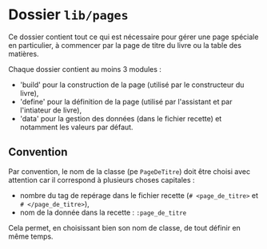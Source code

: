 # Dossier `lib/pages`

Ce dossier contient tout ce qui est nécessaire pour gérer une page spéciale en particulier, à commencer par la page de titre du livre ou la table des matières.

Chaque dossier contient au moins 3 modules :

- 'build' pour la construction de la page (utilisé par le constructeur du livre),
- 'define' pour la définition de la page (utilisé par l'assistant et par l'intiateur de livre),
- 'data' pour la gestion des données (dans le fichier recette) et notamment les valeurs par défaut.

## Convention

Par convention, le nom de la classe (pe `PageDeTitre`) doit être choisi avec attention car il correspond à plusieurs choses capitales :

- nombre du tag de repérage dans le fichier recette (`# <page_de_titre>` et `# </page_de_titre>`),
- nom de la donnée dans la recette : `:page_de_titre`

Cela permet, en choisissant bien son nom de classe, de tout définir en même temps.
